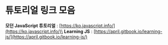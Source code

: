 # 튜토리얼 링크 모음

**모던 JavaScript 튜토리얼** : [https://ko.javascript.info/](https://ko.javascript.info/)\
**Learning JS** : [https://april.gitbook.io/learning-js/](https://april.gitbook.io/learning-js/)
